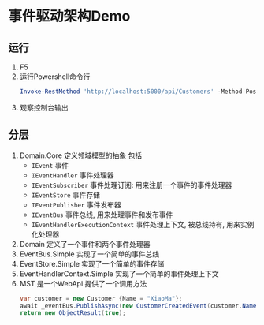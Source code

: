 # 事件驱动架构Demo

## 运行

1. F5
2. 运行Powershell命令行
    ```powershell
    Invoke-RestMethod 'http://localhost:5000/api/Customers' -Method Post  
    ```
3. 观察控制台输出

## 分层

1. Domain.Core 定义领域模型的抽象 包括  
    * `IEvent` 事件
    * `IEventHandler` 事件处理器
    * `IEventSubscriber` 事件处理订阅: 用来注册一个事件的事件处理器
    * `IEventStore` 事件存储
    * `IEventPublisher` 事件发布器
    * `IEventBus` 事件总线, 用来处理事件和发布事件
    * `IEventHandlerExecutionContext` 事件处理上下文, 被总线持有, 用来实例化处理器
1. Domain 定义了一个事件和两个事件处理器
1. EventBus.Simple 实现了一个简单的事件总线
1. EventStore.Simple 实现了一个简单的事件存储
1. EventHandlerContext.Simple 实现了一个简单的事件处理上下文
1. MST 是一个WebApi  提供了一个调用方法
    ```c#
    var customer = new Customer {Name = "XiaoMa"};
    await _eventBus.PublishAsync(new CustomerCreatedEvent(customer.Name));
    return new ObjectResult(true);
    ```

